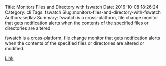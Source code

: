 Title: Monitors Files and Directory with fswatch
Date: 2016-10-08 18:26:24
Category: cli
Tags: fswatch
Slug:monitors-files-and-directory-with-fswatch
Authors:sedlav
Summary: fswatch is a cross-platform, file change monitor that gets notification alerts when the contents of the specified files or directories are altered 

> 
fswatch is a cross-platform, file change monitor that gets notification alerts when the contents of the specified files or directories are altered or modified.

[Link](http://www.tecmint.com/fswatch-monitors-files-and-directory-changes-modifications-in-linux/)
